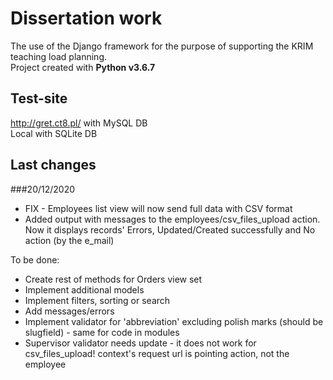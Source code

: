 # Dissertation work

The use of the Django framework for the purpose of supporting the KRIM teaching load planning.\
Project created with **Python v3.6.7**

## Test-site

http://gret.ct8.pl/ with MySQL DB\
Local with SQLite DB

## Last changes
###20/12/2020

- FIX - Employees list view will now send full data with CSV format
- Added output with messages to the employees/csv_files_upload action. 
Now it displays records' Errors, Updated/Created successfully and No action (by the e_mail) 

To be done:

- Create rest of methods for Orders view set
- Implement additional models
- Implement filters, sorting or search
- Add messages/errors
- Implement validator for 'abbreviation' excluding polish marks (should be slugfield) - same for code in modules
- Supervisor validator needs update - it does not work for csv_files_upload! 
context's request url is pointing action, not the employee

